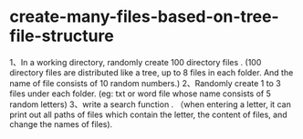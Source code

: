 # create-many-files-based-on-tree-file-structure
1、In a working directory, randomly create 100 directory files .
(100 directory files are distributed like a tree, up to 8 files in each folder. And the name of file consists of 10 random numbers.) 
2、Randomly create 1 to 3 files under each folder.
(eg: txt or word file whose name consists of 5 random letters) 
3、write a search function .
（when entering a letter, it can print out all  paths of files which contain the letter, the content of files, and change the names of files).

